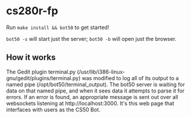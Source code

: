 # cs280r-fp

Run `make install && bot50` to get started!

`bot50 -s` will start just the server; `bot50 -b` will open just the browser.



## How it works
The Gedit plugin terminal.py (/usr/lib/i386-linux-gnu/gedit/plugins/terminal.py) was modified to log all of its output
to a named pipe (/opt/bot50/terminal\_output). The bot50 server is waiting for data on that named pipe, and when it sees
data it attempts to parse it for errors. If an error is found, an appropriate message is sent out over all websockets
listening at http://localhost:3000. It's this web page that interfaces with users as the CS50 Bot.
